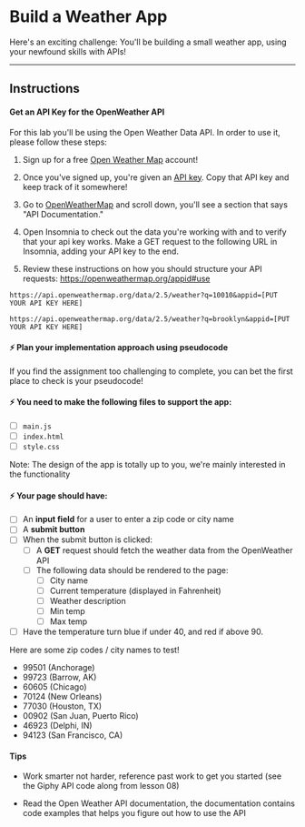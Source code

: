 

# Build a Weather App

Here's an exciting challenge: You'll be building a small weather app, using your newfound skills with APIs!

***

## Instructions

#### Get an API Key for the OpenWeather API

For this lab you'll be using the Open Weather Data API. In order to use it, please follow these steps:

1. Sign up for a free [Open Weather Map](https://home.openweathermap.org/users/sign_up) account!

2. Once you've signed up, you're given an [API key](https://home.openweathermap.org/api_keys). Copy that API key and keep track of it somewhere!

3. Go to [OpenWeatherMap](http://openweathermap.org/api) and scroll down, you'll see a section that says "API Documentation."

4. Open Insomnia to check out the data you're working with and to verify that your api key works. Make a GET request to the following URL in Insomnia, adding your API key to the end.

5. Review these instructions on how you should structure your API requests: https://openweathermap.org/appid#use

```
https://api.openweathermap.org/data/2.5/weather?q=10010&appid=[PUT YOUR API KEY HERE]

https://api.openweathermap.org/data/2.5/weather?q=brooklyn&appid=[PUT YOUR API KEY HERE]
```

#### ⚡️ Plan your implementation approach using pseudocode
If you find the assignment too challenging to complete, you can bet the first place to check is your pseudocode!

#### ⚡️ You need to make the following files to support the app:
- [ ] `main.js`
- [ ] `index.html`
- [ ] `style.css`

Note: The design of the app is totally up to you, we're mainly interested in the functionality

#### ⚡️ Your page should have:
- [ ] An **input field** for a user to enter a zip code or city name
- [ ] A **submit button**
- [ ] When the submit button is clicked:
    - [ ] A **GET** request should fetch the weather data from the OpenWeather API
    - [ ] The following data should be rendered to the page:
        - [ ] City name
        - [ ] Current temperature (displayed in Fahrenheit)
        - [ ] Weather description
        - [ ] Min temp
        - [ ] Max temp
- [ ] Have the temperature turn blue if under 40, and red if above 90.

Here are some zip codes / city names to test!

- 99501 (Anchorage)
- 99723 (Barrow, AK)
- 60605 (Chicago)
- 70124 (New Orleans)
- 77030 (Houston, TX)
- 00902 (San Juan, Puerto Rico)
- 46923 (Delphi, IN)
- 94123 (San Francisco, CA)

#### Tips

* Work smarter not harder, reference past work to get you started (see the Giphy API code along from lesson 08)

* Read the Open Weather API documentation, the documentation contains code examples that helps you figure out how to use the API
